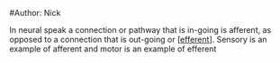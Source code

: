 #Author: Nick

In neural speak a connection or pathway that is in-going is afferent, as opposed to a connection that is out-going or [[efferent]]. Sensory is an example of afferent and motor is an example of efferent 

[//begin]: # "Autogenerated link references for markdown compatibility"
[efferent]: efferent "efferent"
[//end]: # "Autogenerated link references"